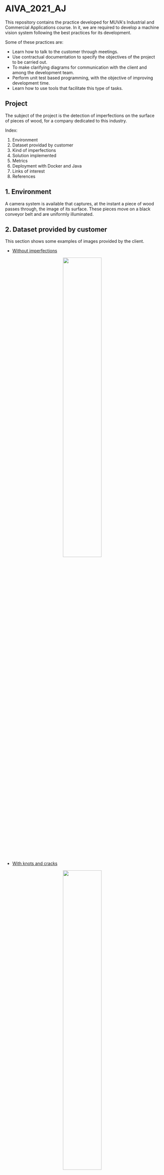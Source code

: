 # AIVA_2021_AJ

This repository contains the practice developed for MUVA's Industrial and Commercial Applications course. In it, we are required to develop a machine vision system following the best practices for its development.

Some of these practices are:

- Learn how to talk to the customer through meetings.
- Use contractual documentation to specify the objectives of the project to be carried out.
- To make clarifying diagrams for communication with the client and among the development team.
- Perform unit test based programming, with the objective of improving development time.
- Learn how to use tools that facilitate this type of tasks.

## Project

The subject of the project is the detection of imperfections on the surface of pieces of wood, for a company dedicated to this industry.

Index:
1. Environment
2. Dataset providad by customer
3. Kind of imperfections
4. Solution implemented
5. Metrics
6. Deployment with Docker and Java
7. Links of interest
8. References

## 1. Environment

A camera system is available that captures, at the instant a piece of wood passes through, the image of its surface. These pieces move on a black conveyor belt and are uniformly illuminated.

## 2. Dataset provided by customer

This section shows some examples of images provided by the client.

- [Without imperfections](./docs/images/without_imperfections.png)

<p align="center">
  <img src="./docs/images/without_imperfections.png" width="50%" />
</p>

- [With knots and cracks](./docs/images/with_knots_cracks.png)

<p align="center">
  <img src="./docs/images/with_knots_cracks.png" width="50%" />
</p>

## 3. Kind of imperfections

The imperfections present in the wood pieces have a dark coloration due to knots or cracks.
- [Knots](./docs/images/knots.jpeg), is defined as the area of woody tissue resulting from the trace left by the development of a branch.

<p align="center">
  <img src="./docs/images/knots.jpeg" />
</p>

- [Cracks](./docs/images/cracks.jpeg), is the separation of the fibers (slit or cleft) in the longitudinal direction.

<p align="center">
  <img src="./docs/images/cracks.jpeg" />
</p>

## 4. Solution implemented

The following images show some examples of very good and not so good results. The problem that has been detected is that a new type of defect has appeared in the wood that was not previously detected. This defect presents a lot of roughness on the surface and alters the brightness levels, modifying in an unstable way the threshold to be used. In future works we will explain some solutions for this problem, but it is important to emphasize that this is a first prototype for the solution of the problem.

The image below shows the sequence diagram of the implemented solution, where the main method uses the classes shown in the [UML diagram](./docs/images/UML_amp.svg). And this in turn is divided into two other activity diagrams that show the operation of ImperfectionSegmentator and BackgroundSegmentator.

- [Solution Sequence Diagram](./docs/images/SequenceDiagram.png)

<p align="center">
  <img src="./docs/images/SequenceDiagram.png" />
</p>

- [Imperfection Segmentator Activity Diagram](./docs/images/UML_Imperfection_activity.png)

<p align="center">
  <img src="./docs/images/UML_Imperfection_activity.png" />
</p>

- [Background Segmentator Activity Diagram](./docs/images/UML_Background_activity.png)

<p align="center">
  <img src="./docs/images/UML_Background_activity.png" />
</p>

In summary, image thresholding and morphological operations are being applied to improve the results obtained. Thus obtaining a segmentation of the defects that is subsequently quantified to obtain a numerical value. The main advantage is that no neural networks are used, it is fast and easily adaptable to other situations.

## 5. Metrics


## 6. Deployment with Docker and Java

For the deployment of this method, a Docker image has been created with all the necessary dependencies for its use. In the system document you can find a [tutorial](./docs/files/Documento_del_Sistema.pdf) developed for our customer in which the whole process for its use is explained. 

In the deployment diagram you can see how the Docker image (hosted in Docker Hub docker "pull andrestena/image_aiva_2021_aj:latest") generates a container that has the OpenCV, Python and Java dependencies needed to easily test the operation of the developed algorithm.

- [Deployment Diagram](./docs/images/UML_app_despliegue.png)

<p align="center">
  <img src="./docs/images/UML_app_despliegue.png" />
</p>

Our customer needs that this method can be executed in Java, so we have developed an example of use from this language. So we have modified the sequence diagram of the program to reflect these changes (Java calls Python's "calculate_imperfections" method and passes it the image directory as an argument).

- [Final Sequence Diagram](./docs/images/UML_app_java.png)

<p align="center">
  <img src="./docs/images/UML_app_java.png" />
</p>

Finally, the activity diagram for using the generated Docker image is shown. Where you can see that the image is located in Docker Hub, then a container containing all the dependencies is generated, executed and finally, linked to the execution. 

- [Docker Activity Diagram](./docs/images/UML_docker_despliegue.png)

<p align="center">
  <img src="./docs/images/UML_docker_despliegue.png" />
</p>

## 7. Links of interest
- [DSR documentation](./docs/files/DSR.pdf)
- [Design documentation](./docs/files/Documento_de_diseno.pdf)
- [System documentation](./docs/files/Documento_del_Sistema.pdf)
- [Client scheme](./docs/images/ClientScheme.png)

<p align="center">
  <img src="./docs/images/ClientScheme.png" width="75%" />
</p>

- [Use cases](./docs/images/usecases.svg)

<p align="center">
  <img src="./docs/images/usecases.svg" width="50%" />
</p>

- [UML scheme](./docs/images/UML.svg)

<p align="center">
  <img src="./docs/images/UML.svg" width="90%" />
</p>

## 8. References

- [Wood imperfections](http://web.archive.org/web/20210318123151/https://normadera.tknika.eus/es/content/medici%C3%B3n-de-singularidades-en-madera-estructural.html)
- [Image used in ClientScheme](https://images.vexels.com/media/users/3/145736/isolated/preview/8e99b5ecf870581da80ce137827eeee4-dibujos-animados-de-la-m-aacute-quina-de-ideas-by-vexels.png)
